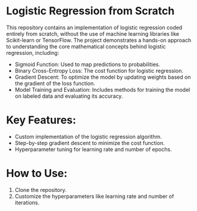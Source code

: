 <h1>Logistic Regression from Scratch</h1>
<p> This repository contains an implementation of logistic regression coded entirely from scratch, without the use of machine learning libraries like Scikit-learn or TensorFlow. The project demonstrates a hands-on approach to understanding the core mathematical concepts behind logistic regression, including:</p>
<ul> 
  <li> 
Sigmoid Function: Used to map predictions to probabilities.
    </li>
  <li> 
Binary Cross-Entropy Loss: The cost function for logistic regression.
    </li>
  <li> 
Gradient Descent: To optimize the model by updating weights based on the gradient of the loss function.
  </li>
  <li>
Model Training and Evaluation: Includes methods for training the model on labeled data and evaluating its accuracy.
  </li>
</ul>

<h1>Key Features:</h1>
<ul> 
  <li> 
Custom implementation of the logistic regression algorithm.
  </li>
  <li> 
Step-by-step gradient descent to minimize the cost function.
    </li>
  <li> 
Hyperparameter tuning for learning rate and number of epochs.
  </li>
</ul>

<h1>How to Use:</h1>
<ol>
  <li>
Clone the repository.
    </li>
  <li>
Customize the hyperparameters like learning rate and number of iterations.
    </li>
</ol>

